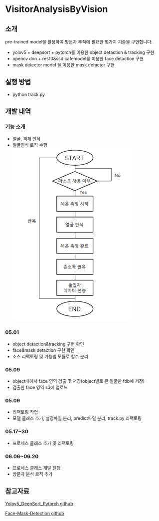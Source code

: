 # VisitorAnalysisByVision
## 소개
pre-trained model을 활용하여 방문자 추적에 필요한 몇가지 기술을 구현합니다.

- yolov5 + deepsort + pytorch를 이용한 object detaction & tracking 구현
- opencv dnn + res10&ssd cafemodel을 이용한 face detaction 구현
- mask detector model 을 이용한 mask detactor 구현

## 실행 방법
- python track.py

## 개발 내역

### 기능 소개
- 얼굴, 객체 인식
- 얼굴인식 로직 수행
![방문자 입장 수행 로직](https://github.com/tjsry0466/VisitorAnalysisByVision/blob/main/examples/logic.png)

### 05.01
- object detaction&tracking 구현 확인
- face&mask detaction 구현 확인
- 소스 리팩토링 및 기능별 모듈로 함수 분리

### 05.09
- object내에서 face 영역 검출 및 저장(object별로 큰 얼굴만 fdb에 저장)
- 검출한 face 영역 s3에 업로드

### 05.09
- 리팩토링 작업
- 모델 클래스 추가, 설정파일 분리, predict파일 분리, track.py 리팩토링

### 05.17~30
- 프로세스 클래스 추가 및 리팩토링

### 06.06~06.20
- 프로세스 클래스 개발 진행
- 방문자 분석 로직 추가

## 참고자료
[Yolov5_DeepSort_Pytorch github](https://github.com/mikel-brostrom/Yolov5_DeepSort_Pytorch)

[Face-Mask-Detection github](https://github.com/chandrikadeb7/Face-Mask-Detection)